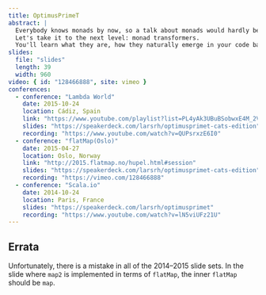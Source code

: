 ```yaml
---
title: OptimusPrimeT
abstract: |
  Everybody knows monads by now, so a talk about monads would hardly be worthwhile.
  Let's take it to the next level: monad transformers.
  You'll learn what they are, how they naturally emerge in your code base and how to make good use of them in Scala – and maybe even how to create your own.
slides:
  file: "slides"
  length: 39
  width: 960
video: { id: "128466888", site: vimeo }
conferences:
  - conference: "Lambda World"
    date: 2015-10-24
    location: Cádiz, Spain
    link: "https://www.youtube.com/playlist?list=PL4yAk3UBuBSobwxE4M_2V9DGMOUrkZGfa"
    slides: "https://speakerdeck.com/larsrh/optimusprimet-cats-edition"
    recording: "https://www.youtube.com/watch?v=QUPsrxzE6I0"
  - conference: "flatMap(Oslo)"
    date: 2015-04-27
    location: Oslo, Norway
    link: "http://2015.flatmap.no/hupel.html#session"
    slides: "https://speakerdeck.com/larsrh/optimusprimet-cats-edition"
    recording: "https://vimeo.com/128466888"
  - conference: "Scala.io"
    date: 2014-10-24
    location: Paris, France
    slides: "https://speakerdeck.com/larsrh/optimusprimet"
    recording: "https://www.youtube.com/watch?v=lN5viUFz21U"
---
```


## Errata

Unfortunately, there is a mistake in all of the 2014–2015 slide sets.
In the slide where `map2` is implemented in terms of `flatMap`, the inner `flatMap` should be `map`.
